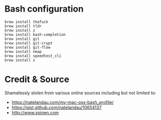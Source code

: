 # Bash configuration

```
brew install thefuck
brew install tldr
brew install z
brew install bash-completion
brew install git
brew install git-crypt
brew install git-flow
brew install nmap
brew install speedtest_cli
brew install z
```

# Credit & Source
Shamelessly stolen from various online sources including but not limited to:
- https://natelandau.com/my-mac-osx-bash_profile/
- https://gist.github.com/natelandau/10654137
- http://www.spinen.com